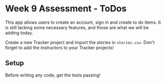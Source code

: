 # Week 9 Assessment - ToDos

This app allows users to create an account, sign in and create to do items.
It is still lacking some necessary features, and those are what we will be adding
today.

Create a new Tracker project and import the stories in `stories.csv`. Don't forget
to add the instructors to your Tracker projects!

## Setup

Before writing any code, get the tests passing!
